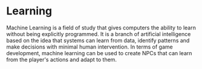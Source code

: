 # Learning

Machine Learning is a field of study that gives computers the ability to learn without being explicitly programmed. It is a branch of artificial intelligence based on the idea that systems can learn from data, identify patterns and make decisions with minimal human intervention. In terms of game development, machine learning can be used to create NPCs that can learn from the player's actions and adapt to them.